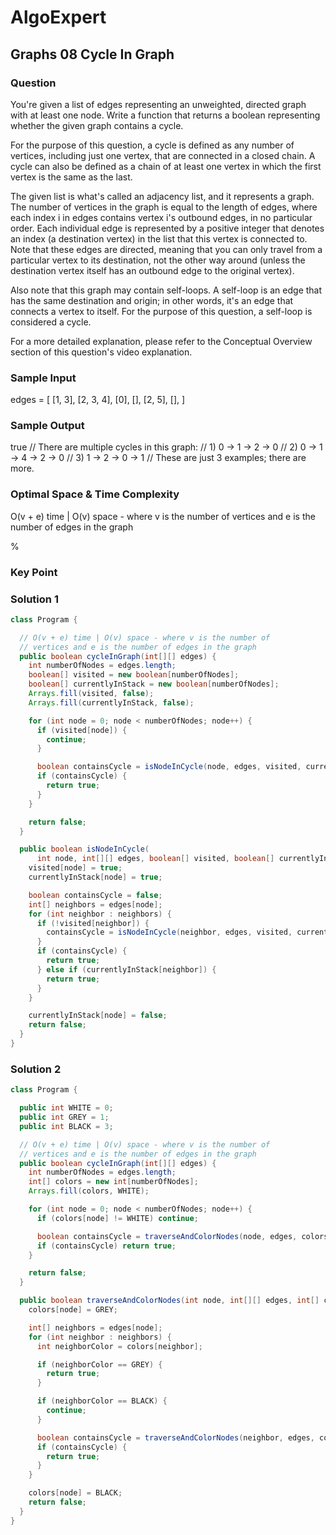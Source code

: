 # AlgoExpert

## Graphs 08 Cycle In Graph

### Question

You're given a list of edges representing an unweighted, directed graph with at least one node. Write a function that returns a boolean representing whether the given graph contains a cycle.

For the purpose of this question, a cycle is defined as any number of vertices, including just one vertex, that are connected in a closed chain. A cycle can also be defined as a chain of at least one vertex in which the first vertex is the same as the last.

The given list is what's called an adjacency list, and it represents a graph. The number of vertices in the graph is equal to the length of edges, where each index i in edges contains vertex i's outbound edges, in no particular order. Each individual edge is represented by a positive integer that denotes an index (a destination vertex) in the list that this vertex is connected to. Note that these edges are directed, meaning that you can only travel from a particular vertex to its destination, not the other way around (unless the destination vertex itself has an outbound edge to the original vertex).

Also note that this graph may contain self-loops. A self-loop is an edge that has the same destination and origin; in other words, it's an edge that connects a vertex to itself. For the purpose of this question, a self-loop is considered a cycle.

For a more detailed explanation, please refer to the Conceptual Overview section of this question's video explanation.

### Sample Input

edges = [
  [1, 3],
  [2, 3, 4],
  [0],
  [],
  [2, 5],
  [],
]

### Sample Output

true
// There are multiple cycles in this graph:
// 1) 0 -> 1 -> 2 -> 0
// 2) 0 -> 1 -> 4 -> 2 -> 0
// 3) 1 -> 2 -> 0 -> 1
// These are just 3 examples; there are more.

### Optimal Space & Time Complexity

O(v + e) time | O(v) space - where v is the number of vertices and e is the number of edges in the graph

%

### Key Point

### Solution 1

```java
class Program {

  // O(v + e) time | O(v) space - where v is the number of
  // vertices and e is the number of edges in the graph
  public boolean cycleInGraph(int[][] edges) {
    int numberOfNodes = edges.length;
    boolean[] visited = new boolean[numberOfNodes];
    boolean[] currentlyInStack = new boolean[numberOfNodes];
    Arrays.fill(visited, false);
    Arrays.fill(currentlyInStack, false);

    for (int node = 0; node < numberOfNodes; node++) {
      if (visited[node]) {
        continue;
      }

      boolean containsCycle = isNodeInCycle(node, edges, visited, currentlyInStack);
      if (containsCycle) {
        return true;
      }
    }

    return false;
  }

  public boolean isNodeInCycle(
      int node, int[][] edges, boolean[] visited, boolean[] currentlyInStack) {
    visited[node] = true;
    currentlyInStack[node] = true;

    boolean containsCycle = false;
    int[] neighbors = edges[node];
    for (int neighbor : neighbors) {
      if (!visited[neighbor]) {
        containsCycle = isNodeInCycle(neighbor, edges, visited, currentlyInStack);
      }
      if (containsCycle) {
        return true;
      } else if (currentlyInStack[neighbor]) {
        return true;
      }
    }

    currentlyInStack[node] = false;
    return false;
  }
}

```

### Solution 2

```java
class Program {

  public int WHITE = 0;
  public int GREY = 1;
  public int BLACK = 3;

  // O(v + e) time | O(v) space - where v is the number of
  // vertices and e is the number of edges in the graph
  public boolean cycleInGraph(int[][] edges) {
    int numberOfNodes = edges.length;
    int[] colors = new int[numberOfNodes];
    Arrays.fill(colors, WHITE);

    for (int node = 0; node < numberOfNodes; node++) {
      if (colors[node] != WHITE) continue;

      boolean containsCycle = traverseAndColorNodes(node, edges, colors);
      if (containsCycle) return true;
    }

    return false;
  }

  public boolean traverseAndColorNodes(int node, int[][] edges, int[] colors) {
    colors[node] = GREY;

    int[] neighbors = edges[node];
    for (int neighbor : neighbors) {
      int neighborColor = colors[neighbor];

      if (neighborColor == GREY) {
        return true;
      }

      if (neighborColor == BLACK) {
        continue;
      }

      boolean containsCycle = traverseAndColorNodes(neighbor, edges, colors);
      if (containsCycle) {
        return true;
      }
    }

    colors[node] = BLACK;
    return false;
  }
}

```
